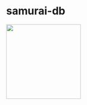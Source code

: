 # samurai-db

<img src="http://www.artemisdefenseinstitute.com/Resources/Pictures/47-ronin-samurai-warrior-1280x1024.jpg" width="200"/>

